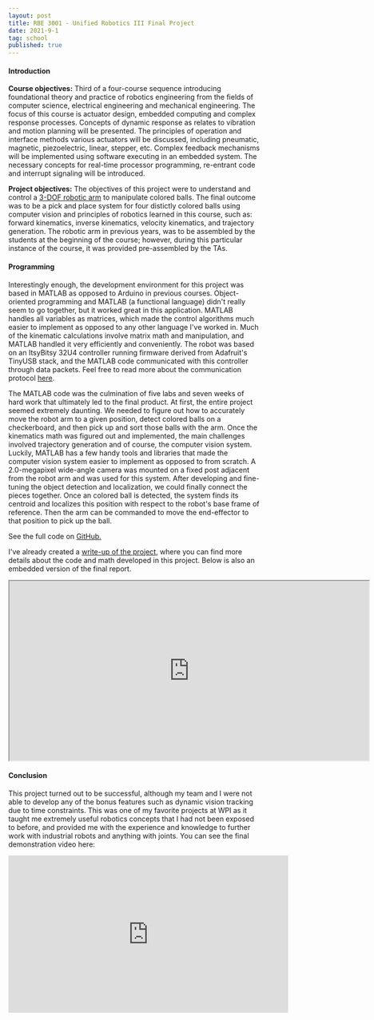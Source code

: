 ```yaml
---
layout: post
title: RBE 3001 - Unified Robotics III Final Project
date: 2021-9-1
tag: school
published: true
---
```


#### Introduction
**Course objectives:**
Third of a four-course sequence introducing foundational theory and practice of robotics engineering from the fields of computer science, electrical engineering and mechanical engineering. The focus of this course is actuator design, embedded computing and complex response processes. Concepts of dynamic response as relates to vibration and motion planning will be presented. The principles of operation and interface methods various actuators will be discussed, including pneumatic, magnetic, piezoelectric, linear, stepper, etc. Complex feedback mechanisms will be implemented using software executing in an embedded system. The necessary concepts for real-time processor programming, re-entrant code and interrupt signaling will be introduced.

**Project objectives:**
The objectives of this project were to understand and control a [3-DOF robotic arm](https://github.com/Hephaestus-Arm/HephaestusArm2) to manipulate colored balls. The final outcome was to be a pick and place system for four distictly colored balls using computer vision and principles of robotics learned in this course, such as: forward kinematics, inverse kinematics, velocity kinematics, and trajectory generation. The robotic arm in previous years, was to be assembled by the students at the beginning of the course; however, during this particular instance of the course, it was provided pre-assembled by the TAs.

#### Programming
Interestingly enough, the development environment for this project was based in MATLAB as opposed to Arduino in previous courses. Object-oriented programming and MATLAB (a functional language) didn't really seem to go together, but it worked great in this application. MATLAB handles all variables as matrices, which made the control algorithms much easier to implement as opposed to any other language I've worked in. Much of the kinematic calculations involve matrix math and manipulation, and MATLAB handled it very efficiently and conveniently. The robot was based on an ItsyBitsy 32U4 controller running firmware derived from Adafruit's TinyUSB stack, and the MATLAB code communicated with this controller through data packets. Feel free to read more about the communication protocol [here](https://github.com/Hephaestus-Arm/HephaestusArm2/blob/main/protocol.md). 

The MATLAB code was the culmination of five labs and seven weeks of hard work that ultimately led to the final product. At first, the entire project seemed extremely daunting. We needed to figure out how to accurately move the robot arm to a given position, detect colored balls on a checkerboard, and then pick up and sort those balls with the arm. Once the kinematics math was figured out and implemented, the main challenges involved trajectory generation and of course, the computer vision system. Luckily, MATLAB has a few handy tools and libraries that made the computer vision system easier to implement as opposed to from scratch. A 2.0-megapixel wide-angle camera was mounted on a fixed post adjacent from the robot arm and was used for this system. After developing and fine-tuning the object detection and localization, we could finally connect the pieces together. Once an colored ball is detected, the system finds its centroid and localizes this position with respect to the robot's base frame of reference. Then the arm can be commanded to move the end-effector to that position to pick up the ball.

See the full code on [GitHub.](https://github.com/bshin100/RBE3001_Team18_Code)

I've already created a [write-up of the project,](https://docs.google.com/document/d/e/2PACX-1vQHKykvX6u-CRCa7uCK8z0v9jJAucZbd0tpX7u06t4mihpYDuXbGYWKSehEkUsPZA/pub) where you can find more details about the code and math developed in this project. Below is also an embedded version of the final report.

<iframe src="https://docs.google.com/document/d/e/2PACX-1vQHKykvX6u-CRCa7uCK8z0v9jJAucZbd0tpX7u06t4mihpYDuXbGYWKSehEkUsPZA/pub?embedded=true" width="720" height="360"></iframe>

#### Conclusion
This project turned out to be successful, although my team and I were not able to develop any of the bonus features such as dynamic vision tracking due to time constraints. This was one of my favorite projects at WPI as it taught me extremely useful robotics concepts that I had not been exposed to before, and provided me with the experience and knowledge to further work with industrial robots and anything with joints. You can see the final demonstration video here:

<iframe width="560" height="315" src="https://www.youtube.com/embed/n6jruPJ5bFY?start=137" title="YouTube video player" frameborder="0" allow="accelerometer; autoplay; clipboard-write; encrypted-media; gyroscope; picture-in-picture" allowfullscreen></iframe>